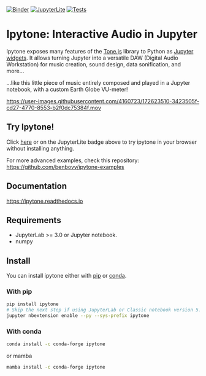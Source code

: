 [![Binder](https://mybinder.org/badge_logo.svg)](https://mybinder.org/v2/gh/benbovy/ipytone/master?urlpath=lab%2Ftree%2Fexamples)
[![JupyterLite](https://jupyterlite.rtfd.io/en/latest/_static/badge-launch.svg)](https://ipytone.readthedocs.io/en/latest/lite/retro/notebooks/?path=quick_demo.ipynb)
[![Tests](https://github.com/benbovy/ipytone/workflows/Test/badge.svg)](https://github.com/benbovy/ipytone/actions)

# Ipytone: Interactive Audio in Jupyter

Ipytone exposes many features of the [Tone.js](https://tonejs.github.io) library
to Python as [Jupyter widgets](https://ipywidgets.readthedocs.io). It allows
turning Jupyter into a versatile DAW (Digital Audio Workstation) for music
creation, sound design, data sonification, and more...

...like this little piece of music entirely composed and played in a Jupyter notebook,
with a custom Earth Globe VU-meter!

https://user-images.githubusercontent.com/4160723/172623510-3423505f-cd27-4770-8553-b2f0dc75384f.mov

## Try Ipytone!

Click [here](https://ipytone.readthedocs.io/en/latest/lite/retro/notebooks/?path=quick_demo.ipynb) or
on the JupyterLite badge above to try ipytone in your browser without installing anything.

For more advanced examples, check this repository: https://github.com/benbovy/ipytone-examples

## Documentation

https://ipytone.readthedocs.io

## Requirements

* JupyterLab >= 3.0 or Jupyter notebook.
* numpy

## Install

You can install ipytone either with [pip](#with-pip) or [conda](#with-conda).

### With pip

```sh
pip install ipytone
# Skip the next step if using JupyterLab or Classic notebook version 5.3 and above
jupyter nbextension enable --py --sys-prefix ipytone
```

### With conda

```sh
conda install -c conda-forge ipytone
```

or mamba


```sh
mamba install -c conda-forge ipytone
```
